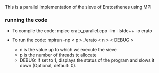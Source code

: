 This is a parallel implementation of the sieve of Eratosthenes using MPI

### running the code

* To compile the code: mpicc erato_parallel.cpp -lm -lstdc++ -o erato

* To run the code: mpirun -np < p > ./erato < n > < DEBUG >

    - n is the value up to which we execute the sieve
    - p is the number of threads to allocate
    - DEBUG: If set to 1, displays the status of the program and slows it down (Optional, default: 0).
